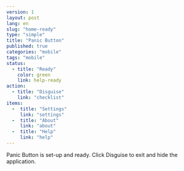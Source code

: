```yaml
---
version: 1
layout: post
lang: en
slug: "home-ready"
type: "simple"
title: "Panic Button"
published: true
categories: "mobile"
tags: "mobile"
status:
  - title: "Ready"
    color: green
    link: help-ready
action:
  - title: "Disguise"
    link: "checklist"
items:
  -  title: "Settings"
     link: "settings"
  -  title: "About"
     link: "about"
  -  title: "Help"
     link: "help"
---
```


Panic Button is set-up and ready. Click Disguise to exit and hide the application.
